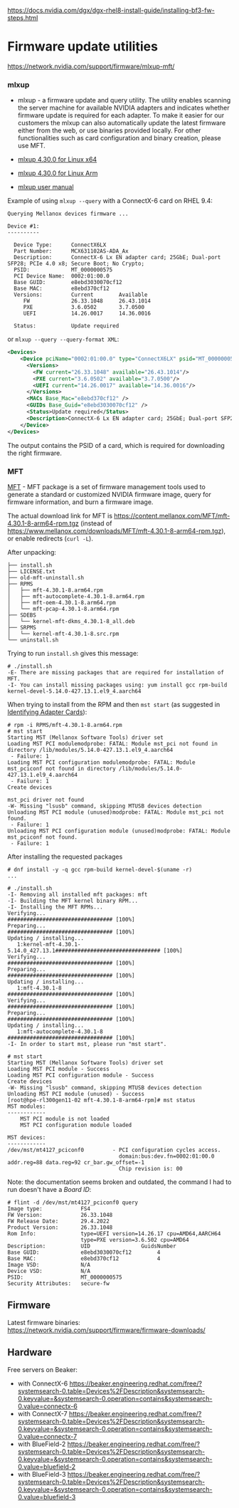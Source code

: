 https://docs.nvidia.com/dgx/dgx-rhel8-install-guide/installing-bf3-fw-steps.html

# Firmware update utilities

https://network.nvidia.com/support/firmware/mlxup-mft/

### mlxup

* mlxup - a firmware update and query utility. The utility enables scanning the server machine for available NVIDIA adapters
  and indicates whether firmware update is required for each adapter. To make it easier for our customers the mlxup can also
  automatically update the latest firmware either from the web, or use binaries provided locally.
  For other functionalities such as card configuration and binary creation, please use MFT.

* [mlxup 4.30.0 for Linux x64](https://www.mellanox.com/downloads/firmware/mlxup/4.30.0/SFX/linux_x64/mlxup)
* [mlxup 4.30.0 for Linux Arm](https://www.mellanox.com/downloads/firmware/mlxup/4.30.0/SFX/linux_arm64/mlxup)
* [mlxup user manual](https://docs.mellanox.com/display/MLXUPFWUTILITY)

Example of using `mlxup --query` with a ConnectX-6 card on RHEL 9.4:

```console
Querying Mellanox devices firmware ...

Device #1:
----------

  Device Type:      ConnectX6LX
  Part Number:      MCX631102AS-ADA_Ax
  Description:      ConnectX-6 Lx EN adapter card; 25GbE; Dual-port SFP28; PCIe 4.0 x8; Secure Boot; No Crypto;
  PSID:             MT_0000000575
  PCI Device Name:  0002:01:00.0
  Base GUID:        e8ebd3030070cf12
  Base MAC:         e8ebd370cf12
  Versions:         Current        Available
     FW             26.33.1048     26.43.1014
     PXE            3.6.0502       3.7.0500
     UEFI           14.26.0017     14.36.0016

  Status:           Update required
```

or `mlxup --query --query-format XML`:

```xml
<Devices>
    <Device pciName="0002:01:00.0" type="ConnectX6LX" psid="MT_0000000575" partNumber="MCX631102AS-ADA_Ax">
      <Versions>
        <FW current="26.33.1048" available="26.43.1014"/>
        <PXE current="3.6.0502" available="3.7.0500"/>
        <UEFI current="14.26.0017" available="14.36.0016"/>
      </Versions>
      <MACs Base_Mac="e8ebd370cf12" />
      <GUIDs Base_Guid="e8ebd3030070cf12" />
      <Status>Update required</Status>
      <Description>ConnectX-6 Lx EN adapter card; 25GbE; Dual-port SFP28; PCIe 4.0 x8; Secure Boot; No Crypto;</Description>
    </Device>
</Devices>
```

The output contains the PSID of a card, which is required for downloading the right firmware.

### MFT

[MFT](https://network.nvidia.com/products/adapter-software/firmware-tools/) - MFT package is a set of firmware management
tools used to generate a standard or customized NVIDIA firmware image, query for firmware information, and burn a firmware image.

The actual download link for MFT is https://content.mellanox.com/MFT/mft-4.30.1-8-arm64-rpm.tgz (instead of https://www.mellanox.com/downloads/MFT/mft-4.30.1-8-arm64-rpm.tgz),
or enable redirects (`curl -L`).

After unpacking:

```console
├── install.sh
├── LICENSE.txt
├── old-mft-uninstall.sh
├── RPMS
│   ├── mft-4.30.1-8.arm64.rpm
│   ├── mft-autocomplete-4.30.1-8.arm64.rpm
│   ├── mft-oem-4.30.1-8.arm64.rpm
│   └── mft-pcap-4.30.1-8.arm64.rpm
├── SDEBS
│   └── kernel-mft-dkms_4.30.1-8_all.deb
├── SRPMS
│   └── kernel-mft-4.30.1-8.src.rpm
└── uninstall.sh
```

Trying to run `install.sh` gives this message:

```
# ./install.sh
-E- There are missing packages that are required for installation of MFT.
-I- You can install missing packages using: yum install gcc rpm-build kernel-devel-5.14.0-427.13.1.el9_4.aarch64
```

When trying to install from the RPM and then `mst start` (as suggested in [Identifying Adapter Cards](https://network.nvidia.com/support/firmware/identification/)):

```console
# rpm -i RPMS/mft-4.30.1-8.arm64.rpm
# mst start
Starting MST (Mellanox Software Tools) driver set
Loading MST PCI modulemodprobe: FATAL: Module mst_pci not found in directory /lib/modules/5.14.0-427.13.1.el9_4.aarch64
 - Failure: 1
Loading MST PCI configuration modulemodprobe: FATAL: Module mst_pciconf not found in directory /lib/modules/5.14.0-427.13.1.el9_4.aarch64
 - Failure: 1
Create devices

mst_pci driver not found
-W- Missing "lsusb" command, skipping MTUSB devices detection
Unloading MST PCI module (unused)modprobe: FATAL: Module mst_pci not found.
 - Failure: 1
Unloading MST PCI configuration module (unused)modprobe: FATAL: Module mst_pciconf not found.
 - Failure: 1
```

After installing the requested packages

```console
# dnf install -y -q gcc rpm-build kernel-devel-$(uname -r)
...

# ./install.sh
-I- Removing all installed mft packages: mft
-I- Building the MFT kernel binary RPM...
-I- Installing the MFT RPMs...
Verifying...                          ################################# [100%]
Preparing...                          ################################# [100%]
Updating / installing...
   1:kernel-mft-4.30.1-5.14.0_427.13.1################################# [100%]
Verifying...                          ################################# [100%]
Preparing...                          ################################# [100%]
Updating / installing...
   1:mft-4.30.1-8                     ################################# [100%]
Verifying...                          ################################# [100%]
Preparing...                          ################################# [100%]
Updating / installing...
   1:mft-autocomplete-4.30.1-8        ################################# [100%]
-I- In order to start mst, please run "mst start".

# mst start
Starting MST (Mellanox Software Tools) driver set
Loading MST PCI module - Success
Loading MST PCI configuration module - Success
Create devices
-W- Missing "lsusb" command, skipping MTUSB devices detection
Unloading MST PCI module (unused) - Success
[root@hpe-rl300gen11-02 mft-4.30.1-8-arm64-rpm]# mst status
MST modules:
------------
    MST PCI module is not loaded
    MST PCI configuration module loaded

MST devices:
------------
/dev/mst/mt4127_pciconf0         - PCI configuration cycles access.
                                   domain:bus:dev.fn=0002:01:00.0 addr.reg=88 data.reg=92 cr_bar.gw_offset=-1
                                   Chip revision is: 00
```

Note: the documentation seems broken and outdated, the command I had to run doesn't have a _Board ID_:

```console
# flint -d /dev/mst/mt4127_pciconf0 query
Image type:            FS4
FW Version:            26.33.1048
FW Release Date:       29.4.2022
Product Version:       26.33.1048
Rom Info:              type=UEFI version=14.26.17 cpu=AMD64,AARCH64
                       type=PXE version=3.6.502 cpu=AMD64
Description:           UID                GuidsNumber
Base GUID:             e8ebd3030070cf12        4
Base MAC:              e8ebd370cf12            4
Image VSD:             N/A
Device VSD:            N/A
PSID:                  MT_0000000575
Security Attributes:   secure-fw
```

## Firmware

Latest firmware binaries: https://network.nvidia.com/support/firmware/firmware-downloads/

## Hardware

Free servers on Beaker:
* with ConnectX-6 https://beaker.engineering.redhat.com/free/?systemsearch-0.table=Devices%2FDescription&systemsearch-0.keyvalue=&systemsearch-0.operation=contains&systemsearch-0.value=connectx-6
* with ConnectX-7 https://beaker.engineering.redhat.com/free/?systemsearch-0.table=Devices%2FDescription&systemsearch-0.keyvalue=&systemsearch-0.operation=contains&systemsearch-0.value=connectx-7
* with BlueField-2 https://beaker.engineering.redhat.com/free/?systemsearch-0.table=Devices%2FDescription&systemsearch-0.keyvalue=&systemsearch-0.operation=contains&systemsearch-0.value=bluefield-2
* with BlueField-3 https://beaker.engineering.redhat.com/free/?systemsearch-0.table=Devices%2FDescription&systemsearch-0.keyvalue=&systemsearch-0.operation=contains&systemsearch-0.value=bluefield-3